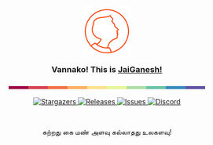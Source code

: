 <h3 align="center">
	<img src="https://raw.githubusercontent.com/jaigansa/jaigansa/main/assets/logos/jaigansa.png" width="100" alt="Logo"/><br/>
	<img src="https://raw.githubusercontent.com/jaigansa/jaigansa/main/assets/misc/transparent.png" height="30" width="0px"/>
	Vannako! This is  <a href="https://jaigansa.github.io">JaiGanesh!</a> 
	<img src="https://raw.githubusercontent.com/jaigansa/jaigansa/main/assets/misc/transparent.png" height="30" width="0px"/>
</h3>



<p align="center">
  <img src="https://raw.githubusercontent.com/jaigansa/jaigansa/main/assets/palette/palette.png" alt="jaigansa palette" width="400" />
</p>

<p align="center">
	<a href="https://github.com/jaigansa/jaigansa/stargazers">
		<img alt="Stargazers" src="https://img.shields.io/github/stars/jaigansa?style=for-the-badge&logo=starship&color=C9CBFF&logoColor=D9E0EE&labelColor=302D41">
  </a>
	<a href="https://github.com/jaigansa/jaigansa/releases/latest">
		<img alt="Releases" src="https://img.shields.io/github/release/jaigansa/jaigansa.svg?style=for-the-badge&logo=github&color=F2CDCD&logoColor=D9E0EE&labelColor=302D41"/>
  </a>
	<a href="https://github.com/jaigansa/jaigansa/issues">
		<img alt="Issues" src="https://img.shields.io/github/issues/jaigansa/jaigansa?style=for-the-badge&logo=gitbook&color=B5E8E0&logoColor=D9E0EE&labelColor=302D41">
  </a>
	<a href="https://discord.com/servers/720147099383234601">
		<img alt="Discord" src="https://img.shields.io/discord/720147099383234601?style=for-the-badge&logo=discord&color=DDB6F2&logoColor=D9E0EE&labelColor=302D41">
  </a>
</p>


&nbsp;


<p align="center">
 கற்றது கை மண் அளவு கல்லாதது உலகளவு!
</p>
